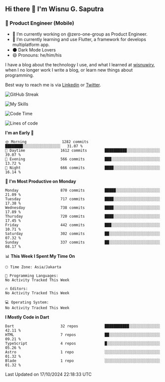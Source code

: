 ## Hi there 👋 I'm Wisnu G. Saputra

### :mobile_phone_off: Product Engineer (Mobile)

- 🔭 I’m currently working on @zero-one-group as Product Engineer.
- 🌱 I’m currently learning and use Flutter, a framework for develops multiplatform app.
- 🌑 Dark Mode Lovers
- 😄 Pronouns: he/him/his

I have a blog about the technology I use, and what I learned at [wisnuwiry](https://wisnuwiry.space/), when I no longer work I write a blog, or learn new things about programming.

Best way to reach me is via [Linkedin](https://www.linkedin.com/in/wisnu-saputra/) or [Twitter](https://twitter.com/wisnuwiry).

![GitHub Streak](https://streak-stats.demolab.com?user=wisnuwiry&theme=dark&hide_border=true)

![My Skills](https://skillicons.dev/icons?i=dart,flutter,kotlin,swift,go,js,css,neovim,git,linux&perline=5)

<!--START_SECTION:waka-->
![Code Time](http://img.shields.io/badge/Code%20Time-1%2C581%20hrs%2027%20mins-blue)

![Lines of code](https://img.shields.io/badge/From%20Hello%20World%20I%27ve%20Written-6.0%20million%20lines%20of%20code-blue)

**I'm an Early 🐤** 

```text
🌞 Morning                1282 commits        ████████░░░░░░░░░░░░░░░░░   31.07 % 
🌆 Daytime                1612 commits        ██████████░░░░░░░░░░░░░░░   39.07 % 
🌃 Evening                566 commits         ███░░░░░░░░░░░░░░░░░░░░░░   13.72 % 
🌙 Night                  666 commits         ████░░░░░░░░░░░░░░░░░░░░░   16.14 % 
```
📅 **I'm Most Productive on Monday** 

```text
Monday                   870 commits         █████░░░░░░░░░░░░░░░░░░░░   21.09 % 
Tuesday                  717 commits         ████░░░░░░░░░░░░░░░░░░░░░   17.38 % 
Wednesday                738 commits         ████░░░░░░░░░░░░░░░░░░░░░   17.89 % 
Thursday                 720 commits         ████░░░░░░░░░░░░░░░░░░░░░   17.45 % 
Friday                   442 commits         ███░░░░░░░░░░░░░░░░░░░░░░   10.71 % 
Saturday                 302 commits         ██░░░░░░░░░░░░░░░░░░░░░░░   07.32 % 
Sunday                   337 commits         ██░░░░░░░░░░░░░░░░░░░░░░░   08.17 % 
```


📊 **This Week I Spent My Time On** 

```text
🕑︎ Time Zone: Asia/Jakarta

💬 Programming Languages: 
No Activity Tracked This Week

🔥 Editors: 
No Activity Tracked This Week

💻 Operating System: 
No Activity Tracked This Week
```

**I Mostly Code in Dart** 

```text
Dart                     32 repos            ███████████░░░░░░░░░░░░░░   42.11 % 
HTML                     7 repos             ██░░░░░░░░░░░░░░░░░░░░░░░   09.21 % 
TypeScript               4 repos             █░░░░░░░░░░░░░░░░░░░░░░░░   05.26 % 
Astro                    1 repo              ░░░░░░░░░░░░░░░░░░░░░░░░░   01.32 % 
Blade                    1 repo              ░░░░░░░░░░░░░░░░░░░░░░░░░   01.32 % 
```




 Last Updated on 17/10/2024 22:18:33 UTC
<!--END_SECTION:waka-->
